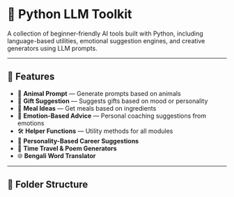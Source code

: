 # 🧠 Python LLM Toolkit

A collection of beginner-friendly AI tools built with Python, including language-based utilities, emotional suggestion engines, and creative generators using LLM prompts.

---

## 🔧 Features

- 🐾 **Animal Prompt** — Generate prompts based on animals
- 🎁 **Gift Suggestion** — Suggests gifts based on mood or personality
- 🍳 **Meal Ideas** — Get meals based on ingredients
- 💬 **Emotion-Based Advice** — Personal coaching suggestions from emotions
- 🛠️ **Helper Functions** — Utility methods for all modules
- 🧠 **Personality-Based Career Suggestions**
- 📖 **Time Travel & Poem Generators**
- 🌐 **Bengali Word Translator**

---

## 📁 Folder Structure

